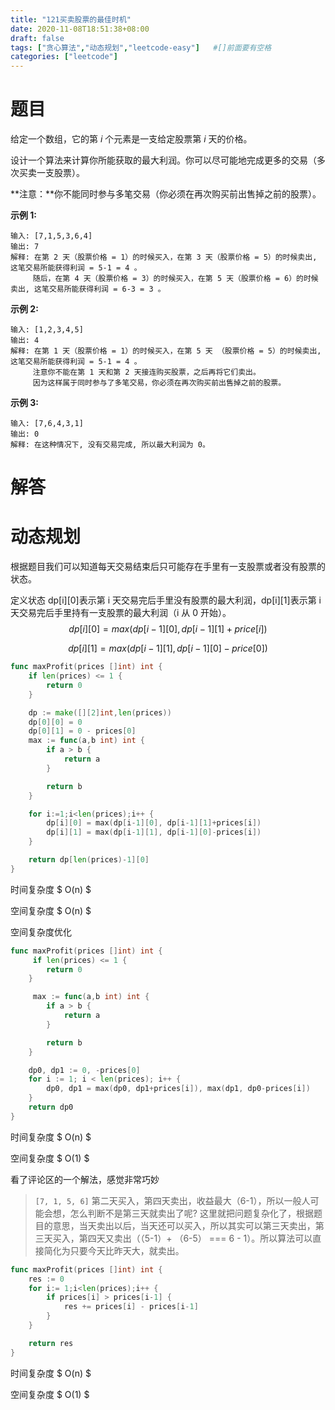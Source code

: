 ```yaml
---
title: "121买卖股票的最佳时机"
date: 2020-11-08T18:51:38+08:00
draft: false
tags: ["贪心算法","动态规划","leetcode-easy"]   #[]前面要有空格
categories: ["leetcode"]
---
```


# 题目

给定一个数组，它的第 *i* 个元素是一支给定股票第 *i* 天的价格。

设计一个算法来计算你所能获取的最大利润。你可以尽可能地完成更多的交易（多次买卖一支股票）。

**注意：**你不能同时参与多笔交易（你必须在再次购买前出售掉之前的股票）。

 

**示例 1:**

```
输入: [7,1,5,3,6,4]
输出: 7
解释: 在第 2 天（股票价格 = 1）的时候买入，在第 3 天（股票价格 = 5）的时候卖出, 这笔交易所能获得利润 = 5-1 = 4 。
     随后，在第 4 天（股票价格 = 3）的时候买入，在第 5 天（股票价格 = 6）的时候卖出, 这笔交易所能获得利润 = 6-3 = 3 。
```

**示例 2:**

```
输入: [1,2,3,4,5]
输出: 4
解释: 在第 1 天（股票价格 = 1）的时候买入，在第 5 天 （股票价格 = 5）的时候卖出, 这笔交易所能获得利润 = 5-1 = 4 。
     注意你不能在第 1 天和第 2 天接连购买股票，之后再将它们卖出。
     因为这样属于同时参与了多笔交易，你必须在再次购买前出售掉之前的股票。
```

**示例 3:**

```
输入: [7,6,4,3,1]
输出: 0
解释: 在这种情况下, 没有交易完成, 所以最大利润为 0。
```



# 解答



# 动态规划

根据题目我们可以知道每天交易结束后只可能存在手里有一支股票或者没有股票的状态。

定义状态 dp\[i\]\[0\]表示第 i 天交易完后手里没有股票的最大利润，dp\[i\]\[1]表示第 i 天交易完后手里持有一支股票的最大利润（i 从 0 开始）。
$$
dp[i][0] = max(dp[i-1][0],dp[i-1][1] + price[i])
$$

$$
dp[i][1] = max(dp[i-1][1],dp[i-1][0] - price[0])
$$

```go
func maxProfit(prices []int) int {
    if len(prices) <= 1 {
        return 0 
    }

    dp := make([][2]int,len(prices))
    dp[0][0] = 0 
    dp[0][1] = 0 - prices[0]
    max := func(a,b int) int {
        if a > b {
            return a 
        }

        return b 
    }

    for i:=1;i<len(prices);i++ {
        dp[i][0] = max(dp[i-1][0], dp[i-1][1]+prices[i])
        dp[i][1] = max(dp[i-1][1], dp[i-1][0]-prices[i])
    }

    return dp[len(prices)-1][0]
}
```

时间复杂度 $ O(n) $

空间复杂度 $ O(n) $

空间复杂度优化

```go
func maxProfit(prices []int) int {
	 if len(prices) <= 1 {
        return 0 
    }

	 max := func(a,b int) int {
        if a > b {
            return a 
        }

        return b 
    }

    dp0, dp1 := 0, -prices[0]
    for i := 1; i < len(prices); i++ {
        dp0, dp1 = max(dp0, dp1+prices[i]), max(dp1, dp0-prices[i])
    }
    return dp0
}

```

时间复杂度 $ O(n) $

空间复杂度 $ O(1) $



看了评论区的一个解法，感觉非常巧妙



> `[7, 1, 5, 6]` 第二天买入，第四天卖出，收益最大（6-1），所以一般人可能会想，怎么判断不是第三天就卖出了呢? 这里就把问题复杂化了，根据题目的意思，当天卖出以后，当天还可以买入，所以其实可以第三天卖出，第三天买入，第四天又卖出（（5-1）+ （6-5） === 6 - 1）。所以算法可以直接简化为只要今天比昨天大，就卖出。

```go
func maxProfit(prices []int) int {
    res := 0 
    for i:= 1;i<len(prices);i++ {
        if prices[i] > prices[i-1] {
            res += prices[i] - prices[i-1]
        }
    }

    return res 
}
```



时间复杂度 $ O(n) $

空间复杂度 $ O(1) $



